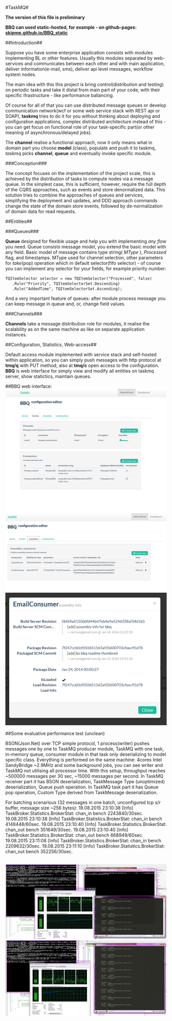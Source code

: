#TaskMQ#

**The version of this file is preliminary**

**BBQ can used static-hosted, for example - on github-pages: [skipme.github.io/BBQ_static](http://skipme.github.io/BBQ_static)**

##Introduction##

Suppose you have some enterprise application consists with modules implementing BL or other features.
Usually this modules separated by web-services and communicates between each other and with main application, deliver information(e-mail, sms), deliver api level messages, workflow system nodes.

The main idea with this this project is bring control(distribution and testing) on periodic tasks and take it distal from main part of your code, with their specific ifrastructure - like performance ballancing.

Of course for all of that you can use distributed message queues or develop communication network(wcf or some web service stack with REST api or SOAP), **taskmq** tries to do it for you without thinking about deploying and configuration applications, complex distributed architecture instead of this - you can get focus on functional role of your task-specific part(or other meaning of asynchronous/delayed jobs).

The **channel** realise a functional approach, now it only means what in domain part you choose **model** (class), populate and push it to taskmq, *taskmq* picks **channel**, **queue** and eventually invoke specific module.

###Conception###

The concept focuses on the implementation of the project scale, this is achieved by the distribution of tasks to compute nodes via a message queue. In the simplest case, this is sufficient, however, require the full depth of the CQRS approaches, such as events and store denormalized data. This solution tries to combine the approaches of queues and services, simplifying the deployment and updates, and DDD approach commands change the state of the domain store events, followed by de-normalization of domain data for read requests.

##Entities##

###Queues###

**Queue** designed for flexible usage and help you with implementing *any flow* you need. Queue consists message *model*, you extend the basic model with any field. Basic model of message contains type string( *MType* ), *Processed* flag, and timestamps. MType used for channel selection, other parameters for *take*(pop) operation which in default selector(fifo selector) - of course you can implement any selector for your fields, for example priority number:
~~~
TQItemSelector selector = new TQItemSelector("Processed", false)
   .Rule("Priority", TQItemSelectorSet.Descending)
   .Rule("AddedTime", TQItemSelectorSet.Ascending);
~~~

And a very important feature of queues: after module process message you can keep message in queue and, or, change field values.

###Channels###

**Channels** take a message  distribution role   for modules, it realise the scalability as on the same machine as like on separate application instances.

##Configuration, Statistics, Web-access##

Default access module implemented with service stack and self-hosted within application, so you can simply push messages with http protocol at **tmq/q** with PUT method, also at **tmq/c** open access to the configuration. **BBQ** is web interface for simply view and modify all entities on taskmq server, show statictics, maintain queues.

##BBQ web interface: 
<br />![BBQ TaskMQ](doc/bbq2sparkline.png "TaskMQ :: BBQ")
<br />![BBQ TaskMQ](doc/buildServers.png "TaskMQ :: BBQ")
<br />![BBQ TaskMQ](doc/assembly-info.png "TaskMQ :: BBQ")

##Some evaluative performance test (unclean)

BSON(Json.Net) over TCP simple protocol, 1 process(writer) pushes messages one by one to TaskMQ producer module, TaskMQ with one task, in-memory queue, consumer module in that task only deserializing to model specific class. Everything is performed on the same machine: 4cores Intel SandyBridge ~2.9MHz and some background jobs, you can see writer and TaskMQ not utilising all processor time.
With this setup, throughput reaches ~500000 messages per 30 sec, ~15000 messages per second. In TaskMQ receiver part it has BSON deserialization, TaskMessage Type (unoptimized) deserialization, Queue push operation. In TaskMQ task part it has Queue pop operation, Custom Type derived from TaskMessage deserialization.

For batching scenarious (32 messages in one batch, unconfigured tcp s/r buffer, message size ~256 bytes):
19.08.2015 23:10:38 [Info]    TaskBroker.Statistics.BrokerStat: chan_in bench  2243840/30sec.
19.08.2015 23:10:38 [Info]    TaskBroker.Statistics.BrokerStat: chan_in bench  4148448/60sec.
19.08.2015 23:10:40 [Info]    TaskBroker.Statistics.BrokerStat: chan_out bench  351649/30sec.
19.08.2015 23:10:40 [Info]    TaskBroker.Statistics.BrokerStat: chan_out bench  668949/60sec.
19.08.2015 23:11:08 [Info]    TaskBroker.Statistics.BrokerStat: chan_in bench  2209632/30sec.
19.08.2015 23:11:10 [Info]    TaskBroker.Statistics.BrokerStat: chan_out bench  352256/30sec.

<br />![evaluative performance 1](doc/perf1.jpg "P1")
<br />![evaluative performance 2](doc/perf2.jpg "P2")